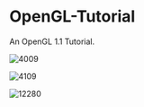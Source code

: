 # OpenGL-Tutorial
An OpenGL 1.1 Tutorial.

![4009](https://github.com/raytomely/OpenGL-Tutorial/assets/45993451/5e5ffa19-6896-43e5-bb99-0ec7ef30f29b)

![4109](https://github.com/raytomely/OpenGL-Tutorial/assets/45993451/0ef67e99-4bbe-454d-ad65-449ad165deef)

![12280](https://github.com/raytomely/OpenGL-Tutorial/assets/45993451/e535ee74-f130-43af-a4ed-6860221a9944)
